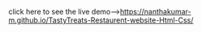 click here to see the live demo-->https://nanthakumar-m.github.io/TastyTreats-Restaurent-website-Html-Css/
